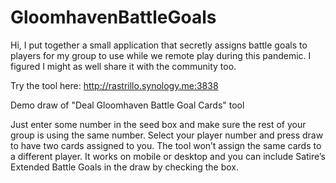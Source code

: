 # GloomhavenBattleGoals

Hi, I put together a small application that secretly assigns battle goals to players for my group to use while we remote play during this pandemic. I figured I might as well share it with the community too.

Try the tool here: http://rastrillo.synology.me:3838

Demo draw of "Deal Gloomhaven Battle Goal Cards" tool

Just enter some number in the seed box and make sure the rest of your group is using the same number. Select your player number and press draw to have two cards assigned to you. The tool won’t assign the same cards to a different player. It works on mobile or desktop and you can include Satire’s Extended Battle Goals in the draw by checking the box.
